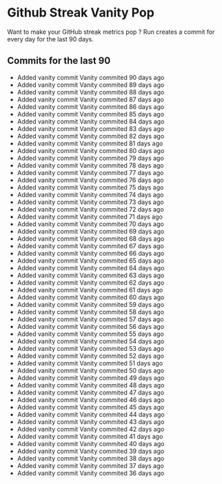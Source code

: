 # Github Streak Vanity Pop

Want to make your GitHub streak metrics pop ?
Run 
creates a commit for every day for the last 90 days.

## Commits for the last 90

- Added vanity commit Vanity commited 90 days ago
- Added vanity commit Vanity commited 89 days ago
- Added vanity commit Vanity commited 88 days ago
- Added vanity commit Vanity commited 87 days ago
- Added vanity commit Vanity commited 86 days ago
- Added vanity commit Vanity commited 85 days ago
- Added vanity commit Vanity commited 84 days ago
- Added vanity commit Vanity commited 83 days ago
- Added vanity commit Vanity commited 82 days ago
- Added vanity commit Vanity commited 81 days ago
- Added vanity commit Vanity commited 80 days ago
- Added vanity commit Vanity commited 79 days ago
- Added vanity commit Vanity commited 78 days ago
- Added vanity commit Vanity commited 77 days ago
- Added vanity commit Vanity commited 76 days ago
- Added vanity commit Vanity commited 75 days ago
- Added vanity commit Vanity commited 74 days ago
- Added vanity commit Vanity commited 73 days ago
- Added vanity commit Vanity commited 72 days ago
- Added vanity commit Vanity commited 71 days ago
- Added vanity commit Vanity commited 70 days ago
- Added vanity commit Vanity commited 69 days ago
- Added vanity commit Vanity commited 68 days ago
- Added vanity commit Vanity commited 67 days ago
- Added vanity commit Vanity commited 66 days ago
- Added vanity commit Vanity commited 65 days ago
- Added vanity commit Vanity commited 64 days ago
- Added vanity commit Vanity commited 63 days ago
- Added vanity commit Vanity commited 62 days ago
- Added vanity commit Vanity commited 61 days ago
- Added vanity commit Vanity commited 60 days ago
- Added vanity commit Vanity commited 59 days ago
- Added vanity commit Vanity commited 58 days ago
- Added vanity commit Vanity commited 57 days ago
- Added vanity commit Vanity commited 56 days ago
- Added vanity commit Vanity commited 55 days ago
- Added vanity commit Vanity commited 54 days ago
- Added vanity commit Vanity commited 53 days ago
- Added vanity commit Vanity commited 52 days ago
- Added vanity commit Vanity commited 51 days ago
- Added vanity commit Vanity commited 50 days ago
- Added vanity commit Vanity commited 49 days ago
- Added vanity commit Vanity commited 48 days ago
- Added vanity commit Vanity commited 47 days ago
- Added vanity commit Vanity commited 46 days ago
- Added vanity commit Vanity commited 45 days ago
- Added vanity commit Vanity commited 44 days ago
- Added vanity commit Vanity commited 43 days ago
- Added vanity commit Vanity commited 42 days ago
- Added vanity commit Vanity commited 41 days ago
- Added vanity commit Vanity commited 40 days ago
- Added vanity commit Vanity commited 39 days ago
- Added vanity commit Vanity commited 38 days ago
- Added vanity commit Vanity commited 37 days ago
- Added vanity commit Vanity commited 36 days ago
